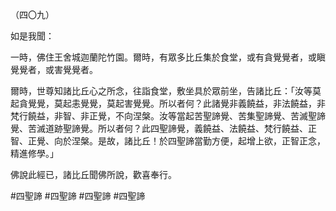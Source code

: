 （四〇九）

如是我聞：

一時，佛住王舍城迦蘭陀竹園。爾時，有眾多比丘集於食堂，或有貪覺覺者，或瞋覺覺者，或害覺覺者。

爾時，世尊知諸比丘心之所念，往詣食堂，敷坐具於眾前坐，告諸比丘：「汝等莫起貪覺覺，莫起恚覺覺，莫起害覺覺。所以者何？此諸覺非義饒益，非法饒益，非梵行饒益，非智、非正覺，不向涅槃。汝等當起苦聖諦覺、苦集聖諦覺、苦滅聖諦覺、苦滅道跡聖諦覺。所以者何？此四聖諦覺，義饒益、法饒益、梵行饒益、正智、正覺、向於涅槃。是故，諸比丘！於四聖諦當勤方便，起增上欲，正智正念，精進修學。」

佛說此經已，諸比丘聞佛所說，歡喜奉行。



#四聖諦
#四聖諦
#四聖諦
#四聖諦

